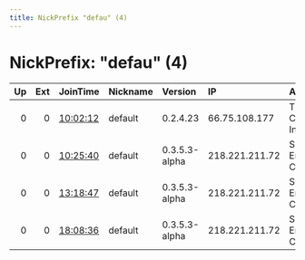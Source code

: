 ```yaml
---
title: NickPrefix "defau" (4)
---
```


# NickPrefix: "defau" (4)

|   Up |   Ext | JoinTime                                                                                            | Nickname   | Version       | IP             | AS                               | CC   |   ORp |   Dirp | OS      | Contact   |   eFamMembers |
|-----:|------:|:----------------------------------------------------------------------------------------------------|:-----------|:--------------|:---------------|:---------------------------------|:-----|------:|-------:|:--------|:----------|--------------:|
|    0 |     0 | [10:02:12](https://metrics.torproject.org/rs.html#details/D70136928C5472AE0C155894816D775F98423F94) | default    | 0.2.4.23      | 66.75.108.177  | Time Warner Cable Internet LLC   | us   |   443 |   9030 | Windows | None      |             1 |
|    0 |     0 | [10:25:40](https://metrics.torproject.org/rs.html#details/F2E43BE111C51C3F6B94D90A24F2ADCEB6611E92) | default    | 0.3.5.3-alpha | 218.221.211.72 | So-net Entertainment Corporation | jp   | 42958 |      0 | Windows | None      |             1 |
|    0 |     0 | [13:18:47](https://metrics.torproject.org/rs.html#details/FA4FFAB2843DC78C0C9C3595BAF9CE76DAB59C5B) | default    | 0.3.5.3-alpha | 218.221.211.72 | So-net Entertainment Corporation | jp   | 42958 |      0 | Windows | None      |             1 |
|    0 |     0 | [18:08:36](https://metrics.torproject.org/rs.html#details/8FB40B45545591C85D28B358A9A647D1CA54DEE4) | default    | 0.3.5.3-alpha | 218.221.211.72 | So-net Entertainment Corporation | jp   | 42958 |      0 | Windows | None      |             1 |
